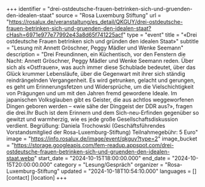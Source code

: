+++
identifier = "drei-ostdeutsche-frauen-betrinken-sich-und-gruenden-den-idealen-staat"
source = "Rosa Luxemburg Stiftung"
url = "https://rosalux.de/veranstaltung/es_detail/QKGUY/drei-ostdeutsche-frauen-betrinken-sich-und-gruenden-den-idealen-staat?cHash=6971e977e77992e43a8d65f741225acf"
type = "event"
title = "«Drei ostdeutsche Frauen betrinken sich und gründen den idealen Staat»"
subtitle = "Lesung mit Annett Gröschner, Peggy Mädler und Wenke Seemann"
description = "Drei Freundinnen, ein Küchentisch, vor den Fenstern die Nacht: Annett Gröschner, Peggy Mädler und Wenke Seemann reden. Über sich als «Ostfrauen», was auch immer diese Schublade bedeutet, über das Glück krummer Lebensläufe, über die Gegenwart mit ihrer sich ständig reindrängelnden Vergangenheit. Es wird getrunken, gelacht und gerungen, es geht um Erinnerungsfetzen und Widersprüche, um die Vielschichtigkeit von Prägungen und um mit den Jahren fremd gewordene Ideale. Im japanischen Volksglauben gibt es Geister, die aus achtlos weggeworfenen Dingen geboren werden – «wie sähe der Dinggeist der DDR aus?», fragen die drei.Ihr Buch ist dem Erinnern und dem Sich-neu-Erfinden gegenüber so gewitzt und warmherzig, wie es jede große Gesellschaftsdiskussion verdient.
Begrüßung: Daniela Trochowski (Geschäftsführendes Vorstandsmitglied der Rosa-Luxemburg-Stiftung)
Teilnahmegebühr: 5 Euro"
image = "https://info.rosalux.de/image/event/qkguy?type=2"
image_bucket = "https://storage.googleapis.com/fem-readup.appspot.com/drei-ostdeutsche-frauen-betrinken-sich-und-gruenden-den-idealen-staat.webp"
start_date = "2024-10-15T18:00:00.000"
end_date = "2024-10-15T20:00:00.000"
category = "Lesung/Gespräch"
organizer = "Rosa-Luxemburg-Stiftung"
updated = "2024-10-18T10:54:10.000"
languages = []
[contact]
[location]
+++